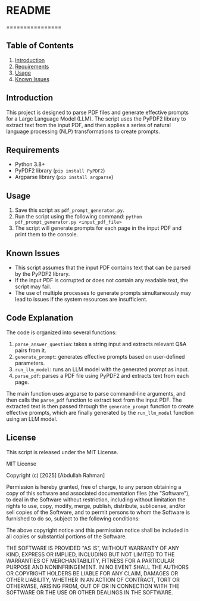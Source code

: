 # README
================

Table of Contents
-----------------

1. [Introduction](#introduction)
2. [Requirements](#requirements)
3. [Usage](#usage)
4. [Known Issues](#known-issues)

Introduction
------------

This project is designed to parse PDF files and generate effective prompts for a Large Language Model (LLM). The script uses the PyPDF2 library to extract text from the input PDF, and then applies a series of natural language processing (NLP) transformations to create prompts.

Requirements
------------

* Python 3.8+
* PyPDF2 library (`pip install PyPDF2`)
* Argparse library (`pip install argparse`)

Usage
-----

1. Save this script as `pdf_prompt_generator.py`.
2. Run the script using the following command: `python pdf_prompt_generator.py <input_pdf_file>`
3. The script will generate prompts for each page in the input PDF and print them to the console.

Known Issues
------------

* This script assumes that the input PDF contains text that can be parsed by the PyPDF2 library.
* If the input PDF is corrupted or does not contain any readable text, the script may fail.
* The use of multiple processes to generate prompts simultaneously may lead to issues if the system resources are insufficient.

Code Explanation
-----------------

The code is organized into several functions:

1. `parse_answer_question`: takes a string input and extracts relevant Q&A pairs from it.
2. `generate_prompt`: generates effective prompts based on user-defined parameters.
3. `run_llm_model`: runs an LLM model with the generated prompt as input.
4. `parse_pdf`: parses a PDF file using PyPDF2 and extracts text from each page.

The main function uses argparse to parse command-line arguments, and then calls the `parse_pdf` function to extract text from the input PDF. The extracted text is then passed through the `generate_prompt` function to create effective prompts, which are finally generated by the `run_llm_model` function using an LLM model.

License
-------

This script is released under the MIT License.

MIT License

Copyright (c) [2025] [Abdullah Rahman]

Permission is hereby granted, free of charge, to any person obtaining a copy
of this software and associated documentation files (the "Software"), to deal
in the Software without restriction, including without limitation the rights
to use, copy, modify, merge, publish, distribute, sublicense, and/or sell
copies of the Software, and to permit persons to whom the Software is
furnished to do so, subject to the following conditions:

The above copyright notice and this permission notice shall be included in all
copies or substantial portions of the Software.

THE SOFTWARE IS PROVIDED "AS IS", WITHOUT WARRANTY OF ANY KIND, EXPRESS OR
IMPLIED, INCLUDING BUT NOT LIMITED TO THE WARRANTIES OF MERCHANTABILITY,
FITNESS FOR A PARTICULAR PURPOSE AND NONINFRINGEMENT. IN NO EVENT SHALL THE
AUTHORS OR COPYRIGHT HOLDERS BE LIABLE FOR ANY CLAIM, DAMAGES OR OTHER
LIABILITY, WHETHER IN AN ACTION OF CONTRACT, TORT OR OTHERWISE, ARISING FROM,
OUT OF OR IN CONNECTION WITH THE SOFTWARE OR THE USE OR OTHER DEALINGS IN THE
SOFTWARE.

